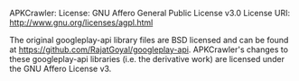 APKCrawler:
License: GNU Affero General Public License v3.0
License URI: http://www.gnu.org/licenses/agpl.html

The original googleplay-api library files are BSD licensed and can be found at https://github.com/RajatGoyal/googleplay-api.
APKCrawler's changes to these googleplay-api libraries (i.e. the derivative work) are licensed under the GNU Affero License v3.
